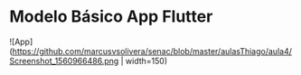 # Modelo Básico App Flutter

![App](https://github.com/marcusvsolivera/senac/blob/master/aulasThiago/aula4/Screenshot_1560966486.png | width=150)
